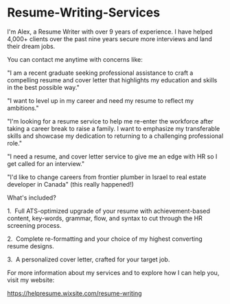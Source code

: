 # Resume-Writing-Services
I'm Alex, a Resume Writer with over 9 years of experience.
I have helped 4,000+ clients over the past nine years secure more interviews and land their dream jobs.

You can contact me anytime with concerns like:

"I am a recent graduate seeking professional assistance to craft a compelling resume and cover letter that highlights my education and skills in the best possible way."

"I want to level up in my career and need my resume to reflect my ambitions."

"I'm looking for a resume service to help me re-enter the workforce after taking a career break to raise a family. I want to emphasize my transferable skills and showcase my dedication to returning to a challenging professional role."

"I need a resume, and cover letter service to give me an edge with HR so I get called for an interview."

"I'd like to change careers from frontier plumber in Israel to real estate developer in Сanada" (this really happened!)

What's included?

1.  Full ATS-optimized upgrade of your resume with achievement-based content, key-words, grammar, flow, and syntax to cut through the HR screening process.

2.  Complete re-formatting and your choice of my highest converting resume designs.

3.  A personalized cover letter, crafted for your target job.

For more information about my services and to explore how I can help you, visit my website:

https://helpresume.wixsite.com/resume-writing

